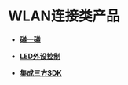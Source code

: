 # WLAN连接类产品<a name="ZH-CN_TOPIC_0000001157479363"></a>

-   **[碰一碰](device-wlan-touch.md)**  

-   **[LED外设控制](device-wlan-led.md)**  

-   **[集成三方SDK](device-wlan-sdk.md)**  


